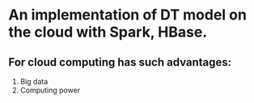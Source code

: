 # An implementation of DT model on the cloud with Spark, HBase.  
## For cloud computing has such advantages:
1. Big data
2. Computing power